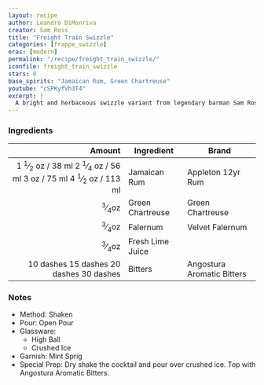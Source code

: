 ```yaml
---
layout: recipe
author: Leandro DiMonriva
creator: Sam Ross
title: "Freight Train Swizzle"
categories: [frappe_swizzle]
eras: [modern]
permalink: "/recipe/freight_train_swizzle/"
iconfile: freight_train_swizzle
stars: 0
base_spirits: "Jamaican Rum, Green Chartreuse"
youtube: "cSPKyfVh3T4"
excerpt: |
  A bright and herbaceous swizzle variant from legendary barman Sam Ross.
---
```


### Ingredients

|    Amount | Ingredient       | Brand                      |
| --------: | ---------------- | -------------------------- |
|    <span class="onex active">1 <sup>1</sup>&frasl;<sub>2</sub> oz  / 38 ml</span> <span class="onehalfx">2 <sup>1</sup>&frasl;<sub>4</sub> oz  / 56 ml</span> <span class="twox">3 oz  / 75 ml</span> <span class="threex">4 <sup>1</sup>&frasl;<sub>2</sub> oz  / 113 ml</span>| Jamaican Rum     | Appleton 12yr Rum          |
|     <sup>3</sup>&frasl;<sub>4</sub>oz | Green Chartreuse | Green Chartreuse           |
|     <sup>3</sup>&frasl;<sub>4</sub>oz | Falernum         | Velvet Falernum            |
|     <sup>3</sup>&frasl;<sub>4</sub>oz | Fresh Lime Juice |
| <span class="onex active">10 dashes</span> <span class="onehalfx">15 dashes</span> <span class="twox">20 dashes</span> <span class="threex">30 dashes</span>| Bitters          | Angostura Aromatic Bitters |

### Notes

- Method: Shaken
- Pour: Open Pour
- Glassware:
  - High Ball
  - Crushed Ice
- Garnish: Mint Sprig
- Special Prep: Dry shake the cocktail and pour over crushed ice. Top with Angostura Aromatic Bitters.

    
<script type="application/ld+json">
{
  "@context": "https://schema.org",
  "@type": "Recipe",
  "author": {
    "@type": "Person",
    "name": "{{ page.author }}"
    },
  "image": "{%- for page in page.categories limit: 1 %}{% assign cat = site.data.categories | where: "slug", page | first %}{{ site.url }}{{ site.baseurl}}/assets/images/category_{{cat.slug}}.svg{% endfor -%}",
  "description": "{{ page.excerpt | strip_html | replace: '"', "'" }}",
  "recipeIngredient": [
  " 1.5 oz Jamaican Rum",
  " 0.75oz Green Chartreuse",
  " 0.75oz Falernum",
  " 0.75oz Fresh Lime Juice",
  "10 dashes Bitters "
    ],
  "name": "{{ page.title }}",
  "recipeInstructions": [
    {
      "@type": "HowToStep",
      "text": "- Method: Shaken"
    },
    {
      "@type": "HowToStep",
      "text": "- Pour: Open Pour"
    },
    {
      "@type": "HowToStep",
      "text": "- Glassware:"
    },
    {
      "@type": "HowToStep",
      "text": "  - High Ball"
    },
    {
      "@type": "HowToStep",
      "text": "  - Crushed Ice"
    },
    {
      "@type": "HowToStep",
      "text": "- Garnish: Mint Sprig"
    },
    {
      "@type": "HowToStep",
      "text": "- Special Prep: Dry shake the cocktail and pour over crushed ice. Top with Angostura Aromatic Bitters."
    }
    ],
  "recipeYield": "1 cocktail",
  "recipeCategory": "cocktail",
  {% if page.stars and site.data.ratings[page.iconfile].ratings -%}"aggregateRating": {
   "@type": "AggregateRating",
   "ratingValue": "{%- include stars_metadata.html %},
   "bestRating": "5",
   "reviewCount": "2"}{%- endif %}
  "recipeCuisine": "global",
  "prepTime": "PT20M",
  "cookTime": "PT15S",
  "keywords": "{{ page.title }}, cocktail, {{ page.eras }}, {%- include category_metadata.html -%}, {%- include spirits_metadata.html -%}"
}
</script>

    